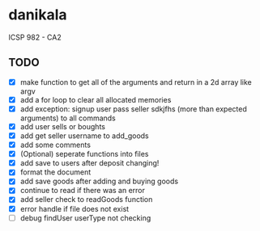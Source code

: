 # danikala

ICSP 982 - CA2

## TODO

- [x] make function to get all of the arguments and return in a 2d array like argv
- [x] add a for loop to clear all allocated memories
- [x] add exception: signup user pass seller sdkjfhs (more than expected arguments) to all commands
- [x] add user sells or boughts
- [x] add get seller username to add_goods
- [x] add some comments
- [x] (Optional) seperate functions into files
- [x] add save to users after deposit changing!
- [x] format the document
- [x] add save goods after adding and buying goods
- [x] continue to read if there was an error
- [x] add seller check to readGoods function
- [x] error handle if file does not exist
- [ ] debug findUser userType not checking